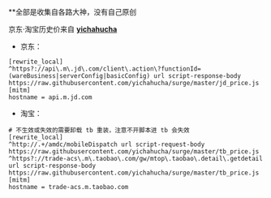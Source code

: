 **全部是收集自各路大神，没有自己原创

京东·淘宝历史价来自 **[yichahucha](https://github.com/yichahucha/surge/blob/master/README.md#surge)**  
* 京东：  
```properties
[rewrite_local]
^https?://api\.m\.jd\.com/client\.action\?functionId=(wareBusiness|serverConfig|basicConfig) url script-response-body https://raw.githubusercontent.com/yichahucha/surge/master/jd_price.js
[mitm]
hostname = api.m.jd.com
```  
* 淘宝：  
```properties
# 不生效或失效的需要卸载 tb 重装，注意不开脚本进 tb 会失效
[rewrite_local]
^http://.+/amdc/mobileDispatch url script-request-body https://raw.githubusercontent.com/yichahucha/surge/master/tb_price.js
^https?://trade-acs\.m\.taobao\.com/gw/mtop\.taobao\.detail\.getdetail url script-response-body https://raw.githubusercontent.com/yichahucha/surge/master/tb_price.js
[mitm]
hostname = trade-acs.m.taobao.com
```
